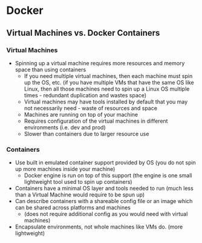 # Docker

## Virtual Machines vs. Docker Containers

### Virtual Machines

- Spinning up a virtual machine requires more resources and memory space than using containers
  - If you need multiple virtual machines, then each machine must spin up the OS, etc. (if you have multiple VMs that have the same OS like Linux, then all those machines need to spin up a Linux OS multiple times - redundant duplication and wastes space)
  - Virtual machines may have tools installed by default that you may not necessarily need - waste of resources and space
  - Machines are running on top of your machine
  - Requires configuration of the virtual machines in different environments (i.e. dev and prod)
  - Slower than containers due to larger resource use

### Containers

- Use built in emulated container support provided by OS (you do not spin up more machines inside your machine)
  - Docker engine is run on top of this support (the engine is one small lightweight tool used to spin up containers)
- Containers have a minimal OS layer and tools needed to run (much less than a Virtual Machine would require to be spun up)
- Can describe containers with a shareable config file or an image which can be shared across platforms and machines
  - (does not require additional config as you would need with virtual machines)
- Encapsulate environments, not whole machines like VMs do. (more lightweight)
